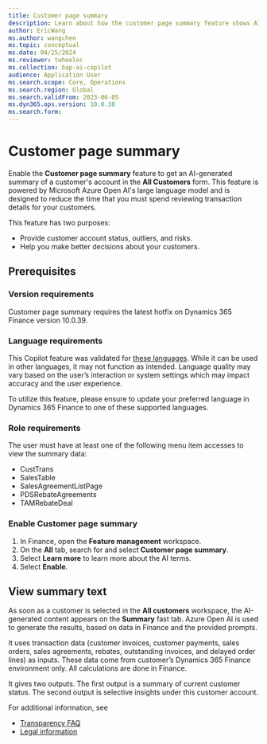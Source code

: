 ```yaml
---
title: Customer page summary
description: Learn about how the customer page summary feature shows AI-generated text in the customer page form.
author: EricWang
ms.author: wangchen
ms.topic: conceptual
ms.date: 04/25/2024
ms.reviewer: twheeloc
ms.collection: bap-ai-copilot
audience: Application User
ms.search.scope: Core, Operations
ms.search.region: Global
ms.search.validFrom: 2023-06-05
ms.dyn365.ops.version: 10.0.38
ms.search.form:    
---
```


# Customer page summary

Enable the **Customer page summary** feature to get an AI-generated summary of a customer's account in the **All Customers** form. This feature is powered by Microsoft Azure Open AI's large language model and is designed to reduce the time that you must spend reviewing transaction details for your customers.

This feature has two purposes:

- Provide customer account status, outliers, and risks.
- Help you make better decisions about your customers.

## Prerequisites

### Version requirements

Customer page summary requires the latest hotfix on Dynamics 365 Finance version 10.0.39.

### Language requirements

This Copilot feature was validated for [these languages](https://go.microsoft.com/fwlink/?linkid=2270154). While it can be used in other languages, it may not function as intended. Language quality may vary based on the user’s interaction or system settings which may impact accuracy and the user experience. 

To utilize this feature, please ensure to update your preferred language in Dynamics 365 Finance to one of these supported languages.

### Role requirements

The user must have at least one of the following menu item accesses to view the summary data:

- CustTrans
- SalesTable
- SalesAgreementListPage
- PDSRebateAgreements
- TAMRebateDeal

### Enable Customer page summary

1. In Finance, open the **Feature management** workspace.
1. On the **All** tab, search for and select **Customer page summary**.
1. Select **Learn more** to learn more about the AI terms.
1. Select **Enable**.

## View summary text

As soon as a customer is selected in the **All customers** workspace, the AI-generated content appears on the **Summary** fast tab. Azure Open AI is used to generate the results, based on data in Finance and the provided prompts. 

It uses transaction data (customer invoices, customer payments, sales orders, sales agreements, rebates, outstanding invoices, and delayed order lines) as inputs. These data come from customer’s Dynamics 365 Finance environment only. All calculations are done in Finance. 

It gives two outputs. The first output is a summary of current customer status. The second output is selective insights under this customer account.

For additional information, see

- [Transparency FAQ](CustomerPageSummaryFAQ.md)
- [Legal information](https://go.microsoft.com/fwlink/?linkid=2173149)
